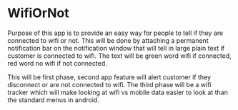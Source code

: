 # WifiOrNot

Purpose of this app is to provide an easy way for people to tell if they are connected to wifi or not. This will be done by attaching a permanent notification bar on the notification window that will tell in large plain text if customer is connected to wifi. The text will be green word wifi if connected, red word no wifi if not connected.

This will be first phase, second app feature will alert customer if they disconnect or are not connected to wifi. The third phase will be a wifi tracker which will make looking at wifi vs mobile data easier to look at than the standard menus in android.
